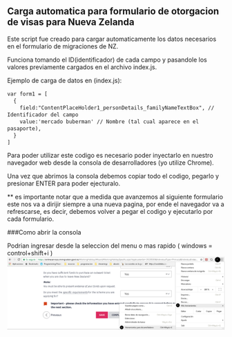 ## Carga automatica para formulario de otorgacion de visas para Nueva Zelanda


Este script fue creado para cargar automaticamente los datos necesarios en el formulario de migraciones de NZ.

Funciona tomando el ID(identificador) de cada campo y pasandole los valores previamente cargados en el archivo index.js.



Ejemplo de carga de datos en (index.js):

```
var form1 = [
  {
    field:"ContentPlaceHolder1_personDetails_familyNameTextBox", // Identificador del campo
    value:'mercado buberman' // Nombre (tal cual aparece en el pasaporte),
  }
]
```

Para poder utilizar este codigo es necesario poder inyectarlo en nuestro navegador web desde la consola de desarrolladores (yo utilize Chrome).

Una vez que abrimos la consola debemos copiar todo el codigo, pegarlo y presionar ENTER para poder ejecturalo.

** es importante notar que a medida que avanzemos al siguiente formulario este nos va a dirijir siempre a una nueva pagina, por ende el navegador va a refrescarse, es decir, debemos volver a pegar el codigo y ejecutarlo por cada formulario.


###Como abrir la consola

Podrian ingresar desde la seleccion del menu o mas rapido ( windows = control+shift+i )
![Alt text](./assets/opendevelopertools.png?raw=true)
